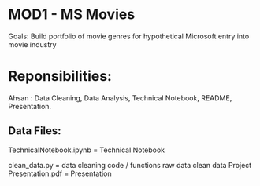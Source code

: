 # MOD1 - MS Movies
Goals: Build portfolio of movie genres for hypothetical Microsoft entry into movie industry
# Reponsibilities:
Ahsan : Data Cleaning, Data Analysis, Technical Notebook, README, Presentation.
## Data Files:
TechnicalNotebook.ipynb = Technical Notebook

clean_data.py = data cleaning code / functions
raw data
clean data
Project Presentation.pdf = Presentation

